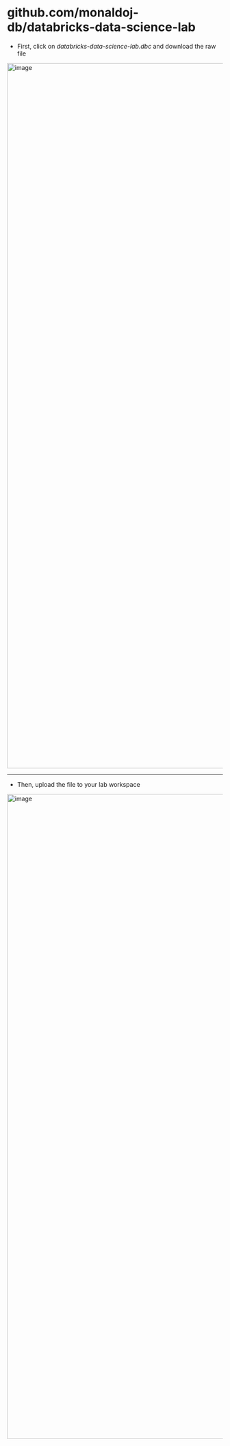 # github.com/monaldoj-db/databricks-data-science-lab

* First, click on _databricks-data-science-lab.dbc_ and download the raw file

<img width="1645" alt="image" src="https://github.com/monaldoj-db/databricks-data-science-lab/assets/158090744/632101b4-df79-4ec5-a015-05ad2252e400">

---------------------------------------------
* Then, upload the file to your lab workspace

<img width="1504" alt="image" src="https://github.com/monaldoj-db/databricks-data-science-lab/assets/158090744/2e010770-0d6d-49fc-815f-e5cacbfb6f50">


